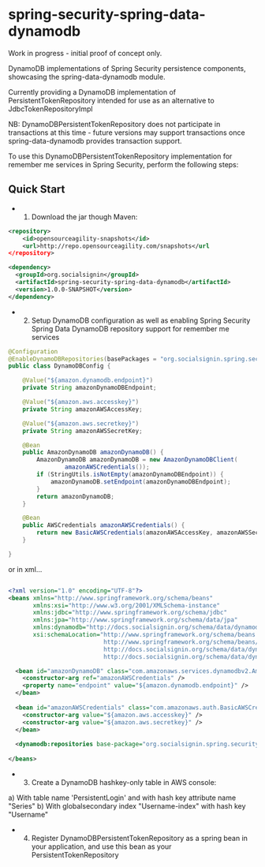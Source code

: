 spring-security-spring-data-dynamodb
====================================

Work in progress - initial proof of concept only.

DynamoDB implementations of Spring Security persistence components, showcasing the spring-data-dynamodb module.

Currently providing a DynamoDB implementation of PersistentTokenRepository intended for use as an alternative to JdbcTokenRepositoryImpl

NB: DynamoDBPersistentTokenRepository does not participate in transactions at this time - future versions may support transactions once spring-data-dynamodb provides transaction support.

To use this DynamoDBPersistentTokenRepository implementation for remember me services in Spring Security, perform the following steps:

## Quick Start ##

- 1. Download the jar though Maven:


```xml
<repository>
	<id>opensourceagility-snapshots</id>
	<url>http://repo.opensourceagility.com/snapshots</url
</repository>
```

```xml
<dependency>
  <groupId>org.socialsignin</groupId>
  <artifactId>spring-security-spring-data-dynamodb</artifactId>
  <version>1.0.0-SNAPSHOT</version>
</dependency>
```

- 2. Setup DynamoDB configuration as well as enabling Spring Security Spring Data DynamoDB repository support for remember me services

```java
@Configuration
@EnableDynamoDBRepositories(basePackages = "org.socialsignin.spring.security.web.authentication.rememberme.dynamodb")
public class DynamoDBConfig {

	@Value("${amazon.dynamodb.endpoint}")
	private String amazonDynamoDBEndpoint;

	@Value("${amazon.aws.accesskey}")
	private String amazonAWSAccessKey;

	@Value("${amazon.aws.secretkey}")
	private String amazonAWSSecretKey;

	@Bean
	public AmazonDynamoDB amazonDynamoDB() {
		AmazonDynamoDB amazonDynamoDB = new AmazonDynamoDBClient(
				amazonAWSCredentials());
		if (StringUtils.isNotEmpty(amazonDynamoDBEndpoint)) {
			amazonDynamoDB.setEndpoint(amazonDynamoDBEndpoint);
		}
		return amazonDynamoDB;
	}

	@Bean
	public AWSCredentials amazonAWSCredentials() {
		return new BasicAWSCredentials(amazonAWSAccessKey, amazonAWSSecretKey);
	}

}
```

or in xml...

```xml

<?xml version="1.0" encoding="UTF-8"?>
<beans xmlns="http://www.springframework.org/schema/beans"
       xmlns:xsi="http://www.w3.org/2001/XMLSchema-instance"
       xmlns:jdbc="http://www.springframework.org/schema/jdbc"
       xmlns:jpa="http://www.springframework.org/schema/data/jpa"
       xmlns:dynamodb="http://docs.socialsignin.org/schema/data/dynamodb"
       xsi:schemaLocation="http://www.springframework.org/schema/beans
                           http://www.springframework.org/schema/beans/spring-beans.xsd
                           http://docs.socialsignin.org/schema/data/dynamodb
                           http://docs.socialsignin.org/schema/data/dynamodb/spring-dynamodb.xsd">

  <bean id="amazonDynamoDB" class="com.amazonaws.services.dynamodbv2.AmazonDynamoDBClient">
    <constructor-arg ref="amazonAWSCredentials" />
    <property name="endpoint" value="${amazon.dynamodb.endpoint}" />
  </bean>
  
  <bean id="amazonAWSCredentials" class="com.amazonaws.auth.BasicAWSCredentials">
    <constructor-arg value="${amazon.aws.accesskey}" />
    <constructor-arg value="${amazon.aws.secretkey}" />
  </bean>
  
  <dynamodb:repositories base-package="org.socialsignin.spring.security.web.authentication.rememberme.dynamodb" amazon-dynamodb-ref="amazonDynamoDB" />
  
</beans>

```

- 3. Create a DynamoDB hashkey-only table in AWS console:

a) With table name 'PersistentLogin' and with hash key attribute name "Series"
b) With globalsecondary index "Username-index" with hash key "Username"

- 4. Register DynamoDBPersistentTokenRepository as a spring bean in your application, and use this bean as your PersistentTokenRepository

